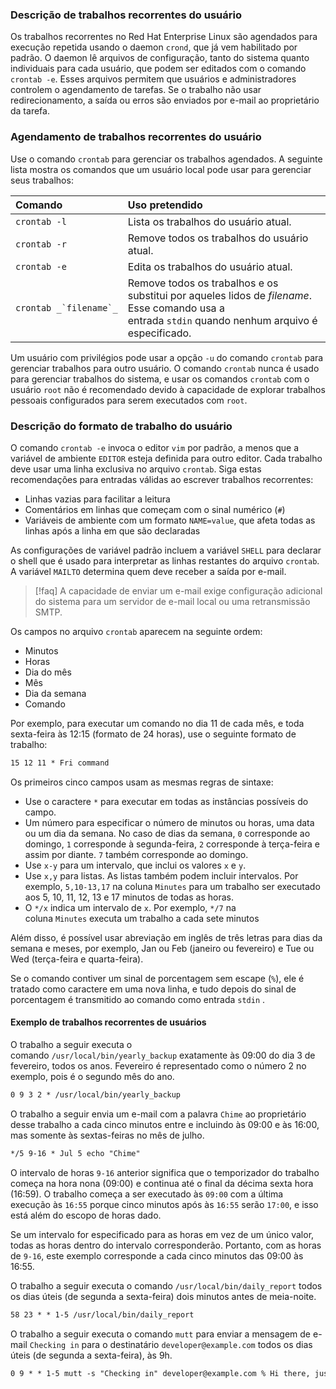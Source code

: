 ### Descrição de trabalhos recorrentes do usuário
Os trabalhos recorrentes no Red Hat Enterprise Linux são agendados para execução repetida usando o daemon `crond`, que já vem habilitado por padrão. O daemon lê arquivos de configuração, tanto do sistema quanto individuais para cada usuário, que podem ser editados com o comando `crontab -e`. Esses arquivos permitem que usuários e administradores controlem o agendamento de tarefas. Se o trabalho não usar redirecionamento, a saída ou erros são enviados por e-mail ao proprietário da tarefa.

### Agendamento de trabalhos recorrentes do usuário
Use o comando `crontab` para gerenciar os trabalhos agendados. A seguinte lista mostra os comandos que um usuário local pode usar para gerenciar seus trabalhos:

|Comando|Uso pretendido|
|:--|:--|
|`crontab -l`|Lista os trabalhos do usuário atual.|
|`crontab -r`|Remove todos os trabalhos do usuário atual.|
|`crontab -e`|Edita os trabalhos do usuário atual.|
|``crontab _`filename`_``|Remove todos os trabalhos e os substitui por aqueles lidos de _filename_. Esse comando usa a entrada `stdin` quando nenhum arquivo é especificado.|

Um usuário com privilégios pode usar a opção `-u` do comando `crontab` para gerenciar trabalhos para outro usuário. O comando `crontab` nunca é usado para gerenciar trabalhos do sistema, e usar os comandos `crontab` com o usuário `root` não é recomendado devido à capacidade de explorar trabalhos pessoais configurados para serem executados com `root`.

### Descrição do formato de trabalho do usuário
O comando `crontab -e` invoca o editor `vim` por padrão, a menos que a variável de ambiente `EDITOR` esteja definida para outro editor. Cada trabalho deve usar uma linha exclusiva no arquivo `crontab`. Siga estas recomendações para entradas válidas ao escrever trabalhos recorrentes:

- Linhas vazias para facilitar a leitura
- Comentários em linhas que começam com o sinal numérico (`#`)
- Variáveis de ambiente com um formato `NAME=value`, que afeta todas as linhas após a linha em que são declaradas

As configurações de variável padrão incluem a variável `SHELL` para declarar o shell que é usado para interpretar as linhas restantes do arquivo `crontab`. A variável `MAILTO` determina quem deve receber a saída por e-mail.

>[!faq] A capacidade de enviar um e-mail exige configuração adicional do sistema para um servidor de e-mail local ou uma retransmissão SMTP.

Os campos no arquivo `crontab` aparecem na seguinte ordem:
- Minutos
- Horas
- Dia do mês
- Mês
- Dia da semana
- Comando

Por exemplo, para executar um comando no dia 11 de cada mês, e toda sexta-feira às 12:15 (formato de 24 horas), use o seguinte formato de trabalho:
```txt
15 12 11 * Fri command
```

Os primeiros cinco campos usam as mesmas regras de sintaxe:
- Use o caractere `*` para executar em todas as instâncias possíveis do campo.
- Um número para especificar o número de minutos ou horas, uma data ou um dia da semana. No caso de dias da semana, `0` corresponde ao domingo, `1` corresponde à segunda-feira, `2` corresponde à terça-feira e assim por diante. `7` também corresponde ao domingo.
- Use `x-y` para um intervalo, que inclui os valores `x` e `y`.
- Use `x,y` para listas. As listas também podem incluir intervalos. Por exemplo, `5,10-13,17` na coluna `Minutes` para um trabalho ser executado aos 5, 10, 11, 12, 13 e 17 minutos de todas as horas.
- O `*/x` indica um intervalo de `x`. Por exemplo, `*/7` na coluna `Minutes` executa um trabalho a cada sete minutos

Além disso, é possível usar abreviação em inglês de três letras para dias da semana e meses, por exemplo, Jan ou Feb (janeiro ou fevereiro) e Tue ou Wed (terça-feira e quarta-feira).

Se o comando contiver um sinal de porcentagem sem escape (`%`), ele é tratado como caractere em uma nova linha, e tudo depois do sinal de porcentagem é transmitido ao comando como entrada `stdin` .

#### Exemplo de trabalhos recorrentes de usuários
O trabalho a seguir executa o comando `/usr/local/bin/yearly_backup` exatamente às 09:00 do dia 3 de fevereiro, todos os anos. Fevereiro é representado como o número 2 no exemplo, pois é o segundo mês do ano.
```txt
0 9 3 2 * /usr/local/bin/yearly_backup
```

O trabalho a seguir envia um e-mail com a palavra `Chime` ao proprietário desse trabalho a cada cinco minutos entre e incluindo às 09:00 e às 16:00, mas somente às sextas-feiras no mês de julho.
```txt
*/5 9-16 * Jul 5 echo "Chime"
```

O intervalo de horas `9-16` anterior significa que o temporizador do trabalho começa na hora nona (09:00) e continua até o final da décima sexta hora (16:59). O trabalho começa a ser executado às `09:00` com a última execução às `16:55` porque cinco minutos após às `16:55` serão `17:00`, e isso está além do escopo de horas dado.

Se um intervalo for especificado para as horas em vez de um único valor, todas as horas dentro do intervalo corresponderão. Portanto, com as horas de `9-16`, este exemplo corresponde a cada cinco minutos das 09:00 às 16:55.

O trabalho a seguir executa o comando `/usr/local/bin/daily_report` todos os dias úteis (de segunda a sexta-feira) dois minutos antes de meia-noite.
```txt
58 23 * * 1-5 /usr/local/bin/daily_report
```

O trabalho a seguir executa o comando `mutt` para enviar a mensagem de e-mail `Checking in` para o destinatário `developer@example.com` todos os dias úteis (de segunda a sexta-feira), às 9h.

```txt
0 9 * * 1-5 mutt -s "Checking in" developer@example.com % Hi there, just checking in.
```














